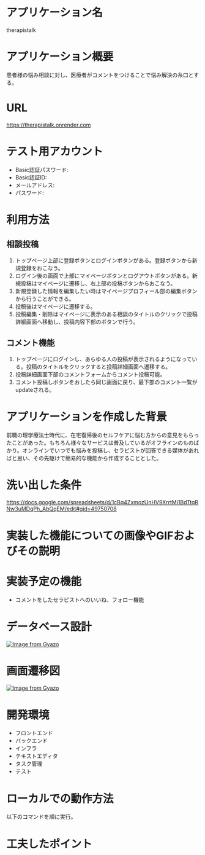 # アプリケーション名

therapistalk

# アプリケーション概要
患者様の悩み相談に対し、医療者がコメントをつけることで悩み解決の糸口とする。

# URL
https://therapistalk.onrender.com

# テスト用アカウント

* Basic認証パスワード:
* Basic認証ID:
* メールアドレス:
* パスワード:

# 利用方法
## 相談投稿
1. トップページ上部に登録ボタンとログインボタンがある。登録ボタンから新規登録をおこなう。
2. ログイン後の画面で上部にマイページボタンとログアウトボタンがある。新規投稿はマイページに遷移し、右上部の投稿ボタンからおこなう。
3. 新規登録した情報を編集したい時はマイページプロフィール部の編集ボタンから行うことができる。
4. 投稿後はマイページに遷移する。
5. 投稿編集・削除はマイページに表示のある相談のタイトルのクリックで投稿詳細画面へ移動し、投稿内容下部のボタンで行う。

## コメント機能
1. トップページにログインし、あらゆる人の投稿が表示されるようになっている。投稿のタイトルをクリックすると投稿詳細画面へ遷移する。
2. 投稿詳細画面下部のコメントフォームからコメント投稿可能。
3. コメント投稿しボタンをおしたら同じ画面に戻り、最下部のコメント一覧がupdateされる。

# アプリケーションを作成した背景
前職の理学療法士時代に、在宅復帰後のセルフケアに悩む方からの意見をもらったことがあった。もちろん様々なサービスは普及しているがオフラインのものばかり。オンラインでいつでも悩みを投稿し、セラピストが回答できる媒体があればと思い、その先駆けで簡易的な機能から作成することとした。

# 洗い出した条件
https://docs.google.com/spreadsheets/d/1cBq4ZxmozUnHV9XrrtMi1BdTtqRNw3uMDqPh_AbQqEM/edit#gid=49750708


# 実装した機能についての画像やGIFおよびその説明



# 実装予定の機能
* コメントをしたセラピストへのいいね、フォロー機能

# データベース設計
[![Image from Gyazo](https://i.gyazo.com/8ecdfda71be53e1d215bdbe6b3f1621e.png)](https://gyazo.com/8ecdfda71be53e1d215bdbe6b3f1621e)


# 画面遷移図
[![Image from Gyazo](https://i.gyazo.com/11682ad7cb28e30050206b6ee6f18120.png)](https://gyazo.com/11682ad7cb28e30050206b6ee6f18120)


# 開発環境
* フロントエンド
* バックエンド
* インフラ
* テキストエディタ
* タスク管理
* テスト

# ローカルでの動作方法

以下のコマンドを順に実行。



# 工夫したポイント


